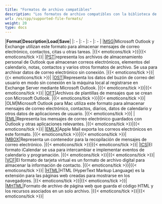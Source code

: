 ```yaml
---
title: "Formatos de archivo compatibles"
description: "Los formatos de archivo compatibles con la biblioteca de correo electrónico de C++ incluyen MSG, PST, OST, EML, MBOX, OFT, ICS y otros"
url: /es/cpp/supported-file-formats/
weight: 20
type: docs
---
```



|**Format**|**Description**|**Load**|**Save**|
|: - |: - |: - |: - |
|[MSG](https://docs.fileformat.com/email/msg/)|Microsoft Outlook y Exchange utilizan este formato para almacenar mensajes de correo electrónico, contactos, citas u otras tareas. |{{< emoticons/tick >}}|{{< emoticons/tick >}}|
|[PST](https://docs.fileformat.com/email/pst/)|representa los archivos de almacenamiento personal de Outlook que almacenan correos electrónicos, elementos del calendario, notas, contactos y varios otros formatos de archivo. Se usa para archivar datos de correo electrónico sin conexión. |{{< emoticons/tick >}}|{{< emoticons/tick >}}|
|[OST](https://docs.fileformat.com/email/ost/)|Representa los datos del buzón de correo del usuario en modo sin conexión en la máquina local al registrarse en Exchange Server mediante Microsoft Outlook. |{{< emoticons/tick >}}|{{< emoticons/tick >}}|
|[OFT](https://docs.fileformat.com/email/oft/)|Archivos de plantillas de mensajes que se crean con Microsoft Outlook. |{{< emoticons/tick >}}|{{< emoticons/tick >}}|
|OLM|Microsoft Outlook para Mac utiliza este formato para almacenar mensajes de correo electrónico, contactos, diarios, datos de calendario y otros datos de aplicaciones de usuario. |{{< emoticons/tick >}}| |
|[EML](https://docs.fileformat.com/email/eml/)|Representa los mensajes de correo electrónico guardados con Outlook y otras aplicaciones relevantes. |{{< emoticons/tick >}}|{{< emoticons/tick >}}|
|[EMLX](https://docs.fileformat.com/email/emlx/)|Apple Mail exporta los correos electrónicos en este formato. |{{< emoticons/tick >}}|{{< emoticons/tick >}}|
|[MBOX](https://docs.fileformat.com/email/mbox/)|Representa un contenedor para la recopilación de mensajes de correo electrónico. |{{< emoticons/tick >}}|{{< emoticons/tick >}}|
|[ICS](https://docs.fileformat.com/email/ics/)|El formato iCalendar se usa para intercambiar e implementar eventos de calendario y programación. |{{< emoticons/tick >}}|{{< emoticons/tick >}}|
|[VCF](https://docs.fileformat.com/email/vcf/)|El formato de tarjeta virtual es un formato de archivo digital para almacenar la información de contacto. |{{< emoticons/tick >}}|{{< emoticons/tick >}}|
|[HTML](https://docs.fileformat.com/web/html/)|HTML (HyperText Markup Language) es la extensión para las páginas web creadas para mostrarse en los navegadores. |{{< emoticons/tick >}}|{{< emoticons/tick >}}|
|[MHTML](https://docs.fileformat.com/web/mhtml/)|Formato de archivo de página web que guarda el código HTML y los recursos asociados en un solo archivo. |{{< emoticons/tick >}}|{{< emoticons/tick >}}|

